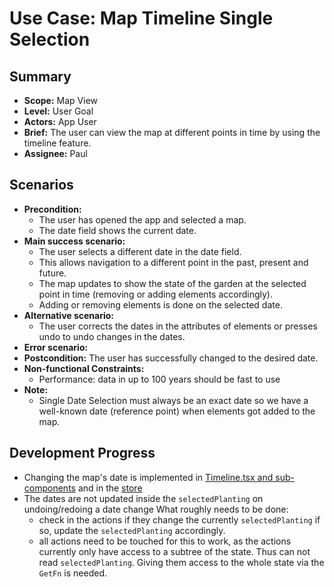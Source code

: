 # Use Case: Map Timeline Single Selection

## Summary

- **Scope:** Map View
- **Level:** User Goal
- **Actors:** App User
- **Brief:** The user can view the map at different points in time by using the timeline feature.
- **Assignee:** Paul

## Scenarios

- **Precondition:**
  - The user has opened the app and selected a map.
  - The date field shows the current date.
- **Main success scenario:**
  - The user selects a different date in the date field.
  - This allows navigation to a different point in the past, present and future.
  - The map updates to show the state of the garden at the selected point in time (removing or adding elements accordingly).
  - Adding or removing elements is done on the selected date.
- **Alternative scenario:**
  - The user corrects the dates in the attributes of elements or presses undo to undo changes in the dates.
- **Error scenario:**
- **Postcondition:**
  The user has successfully changed to the desired date.
- **Non-functional Constraints:**
  - Performance: data in up to 100 years should be fast to use
- **Note:**
  - Single Date Selection must always be an exact date so we have a well-known date (reference point) when elements got added to the map.

## Development Progress

- Changing the map's date is implemented in [Timeline.tsx and sub-components](https://github.com/ElektraInitiative/PermaplanT/blob/9927a132de09377baad47237f3048939f84c568b/frontend/src/features/map_planning/components/timeline/Timeline.tsx)
  and in the [store](https://github.com/ElektraInitiative/PermaplanT/blob/9927a132de09377baad47237f3048939f84c568b/frontend/src/features/map_planning/store/UntrackedMapStore.ts#L177)
- The dates are not updated inside the `selectedPlanting` on undoing/redoing a date change
  What roughly needs to be done:
  - check in the actions if they change the currently `selectedPlanting` if so, update the `selectedPlanting` accordingly.
  - all actions need to be touched for this to work, as the actions currently only have access to a subtree of the state.
    Thus can not read `selectedPlanting`.
    Giving them access to the whole state via the `GetFn` is needed.
